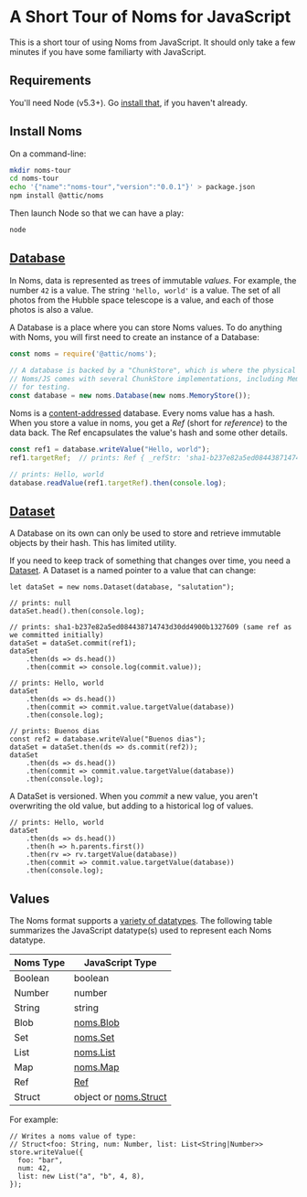 # A Short Tour of Noms for JavaScript

This is a short tour of using Noms from JavaScript. It should only take a few minutes if you have some familiarty with JavaScript.

## Requirements

You'll need Node (v5.3+). Go [install that](https://nodejs.org/en/), if you haven't already.

## Install Noms

On a command-line:

```sh
mkdir noms-tour
cd noms-tour
echo '{"name":"noms-tour","version":"0.0.1"}' > package.json
npm install @attic/noms
```

Then launch Node so that we can have a play:

```sh
node
```

## [Database](TODO-link-to-Database-API)

In Noms, data is represented as trees of immutable *values*. For example, the number `42` is a value. The string `'hello, world'` is a value. The set of all photos from the Hubble space telescope is a value, and each of those photos is also a value.

A Database is a place where you can store Noms values. To do anything with Noms, you will first need to create an instance of a Database:

```js
const noms = require('@attic/noms');

// A database is backed by a "ChunkStore", which is where the physical chunks of data will be kept
// Noms/JS comes with several ChunkStore implementations, including MemoryStore, which is useful
// for testing.
const database = new noms.Database(new noms.MemoryStore());
```

Noms is a [content-addressed](https://en.wikipedia.org/wiki/Content-addressable_storage) database. Every noms value has a hash. When you store a value in noms, you get a *Ref* (short for *reference*) to the data back. The Ref encapsulates the value's hash and some other details.

```js
const ref1 = database.writeValue("Hello, world");
ref1.targetRef;  // prints: Ref { _refStr: 'sha1-b237e82a5ed084438714743d30dd4900b1327609' }

// prints: Hello, world
database.readValue(ref1.targetRef).then(console.log);
```


## [Dataset](TODO-link-to-DataSet-API)

A Database on its own can only be used to store and retrieve immutable objects by their hash. This has limited utility.

If you need to keep track of something that changes over time, you need a [Dataset](TODO). A Dataset is a named pointer to a value that can change:

```
let dataSet = new noms.Dataset(database, "salutation");

// prints: null
dataSet.head().then(console.log);

// prints: sha1-b237e82a5ed084438714743d30dd4900b1327609 (same ref as we committed initially)
dataSet = dataSet.commit(ref1);
dataSet
	.then(ds => ds.head())
	.then(commit => console.log(commit.value));

// prints: Hello, world
dataSet
	.then(ds => ds.head())
	.then(commit => commit.value.targetValue(database))
	.then(console.log);

// prints: Buenos dias
const ref2 = database.writeValue("Buenos dias");
dataSet = dataSet.then(ds => ds.commit(ref2));
dataSet
	.then(ds => ds.head())
	.then(commit => commit.value.targetValue(database))
	.then(console.log);
```

A DataSet is versioned. When you *commit* a new value, you aren't overwriting the old value, but adding to a historical log of values.

```
// prints: Hello, world
dataSet
	.then(ds => ds.head())
	.then(h => h.parents.first())
	.then(rv => rv.targetValue(database))
	.then(commit => commit.value.targetValue(database))
	.then(console.log);
```

## Values

The Noms format supports a [variety of datatypes](TODO-link-to-overview-of-Noms-and-Noms-datatypes). The following table summarizes the JavaScript datatype(s) used to represent each Noms datatype.

Noms Type | JavaScript Type
--------------- | ---------
Boolean | boolean
Number | number
String | string
Blob | [noms.Blob](#Blob)
Set | [noms.Set](#Set)
List | [noms.List](#List)
Map | [noms.Map](#Map)
Ref | [Ref](#Ref)
Struct | object or [noms.Struct](#Struct)

For example:

```
// Writes a noms value of type:
// Struct<foo: String, num: Number, list: List<String|Number>>
store.writeValue({
  foo: "bar",
  num: 42,
  list: new List("a", "b", 4, 8),
});
```
